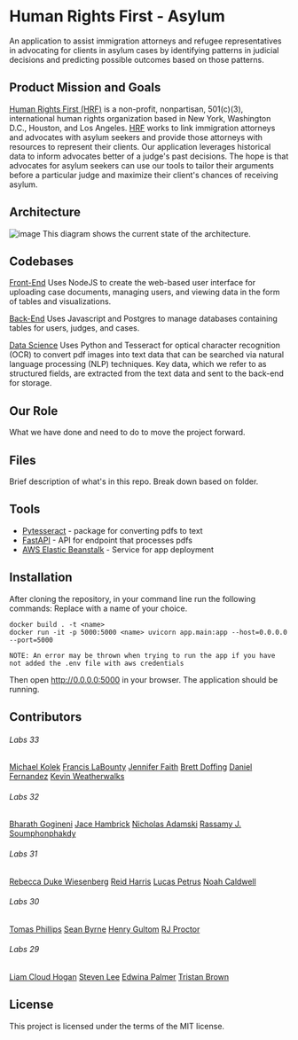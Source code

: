 # Human Rights First - Asylum
An application to assist immigration attorneys and refugee representatives in advocating for clients in asylum cases by identifying patterns in judicial decisions and predicting possible outcomes based on those patterns.

## Product Mission and Goals
[Human Rights First (HRF)](https://www.humanrightsfirst.org/about) is a non-profit, nonpartisan, 501(c)(3), international human rights organization based in New York, Washington D.C., Houston, and Los Angeles. [HRF](https://www.humanrightsfirst.org/asylum) works to link immigration attorneys and advocates with asylum seekers and provide those attorneys with resources to represent their clients. Our application leverages historical data to inform advocates better of a judge's past decisions. The hope is that advocates for asylum seekers can use our tools to tailor their arguments before a particular judge and maximize their client's chances of receiving asylum.



## Architecture
![image](https://github.com/Lambda-School-Labs/human-rights-first-asylum-be-a/blob/main/reference/architecture.png?raw=true)
This diagram shows the current state of the architecture.

## Codebases
[Front-End](https://github.com/Lambda-School-Labs/human-rights-first-asylum-fe-a/blob/main/README.md)
Uses NodeJS to create the web-based user interface for uploading case documents, managing users, and viewing data in the form of tables and visualizations. 

[Back-End](https://github.com/Lambda-School-Labs/human-rights-first-asylum-be-a/blob/main/README.md)
Uses Javascript and Postgres to manage databases containing tables for users, judges, and cases.

[Data Science](https://github.com/Lambda-School-Labs/human-rights-first-asylum-ds-a/blob/main/README.md)
Uses Python and Tesseract for optical character recognition (OCR) to convert pdf images into text data that can be searched via natural language processing (NLP) techniques. Key data, which we refer to as structured fields, are extracted from the text data and sent to the back-end for storage.

## Our Role
What we have done and need to do to move the project forward.

## Files
Brief description of what's in this repo. Break down based on folder.


## Tools

 * [Pytesseract](https://github.com/madmaze/pytesseract) - package for converting pdfs to text
 * [FastAPI](https://github.com/tiangolo/fastapi) - API for endpoint that processes pdfs
 * [AWS Elastic Beanstalk](https://aws.amazon.com/elasticbeanstalk/) - Service for app deployment

## Installation

 After cloning the repository, in your command line run the following commands:
 Replace <name> with a name of your choice.
 ```
docker build . -t <name>
docker run -it -p 5000:5000 <name> uvicorn app.main:app --host=0.0.0.0 --port=5000

NOTE: An error may be thrown when trying to run the app if you have not added the .env file with aws credentials
 ```
 Then open http://0.0.0.0:5000 in your browser. The application should be running. 

## Contributors
###### Labs 33
[Michael Kolek](https://github.com/InqM)
[Francis LaBounty](https://github.com/francislabountyjr)
[Jennifer Faith](https://github.com/JenFaith)
[Brett Doffing](https://github.com/doffing81)
[Daniel Fernandez](https://github.com/Daniel-Fernandez-951)
[Kevin Weatherwalks](https://github.com/KWeatherwalks)

###### Labs 32
 [Bharath Gogineni](https://github.com/begogineni)
 [Jace Hambrick](https://github.com/Jace-Hambrick)
 [Nicholas Adamski](https://github.com/boscolio)
 [Rassamy J. Soumphonphakdy](https://github.com/rassamyjs)

###### Labs 31
 [Rebecca Duke Wiesenberg](https://github.com/rdukewiesenb)
 [Reid Harris](https://github.com/codealamode)
 [Lucas Petrus](https://github.com/lucaspetrus)
 [Noah Caldwell](https://github.com/noahnisbet)

###### Labs 30
[Tomas Phillips](https://github.com/tomashphill)
[Sean Byrne](https://github.com/ssbyrne89)
[Henry Gultom](https://github.com/henryspg)
[RJ Proctor](https://github.com/jproctor-rebecca)

###### Labs 29
[Liam Cloud Hogan](https://github.com/liam-cloud-hogan)
[Steven Lee](https://github.com/StevenBryceLee)
[Edwina Palmer](https://github.com/edwinapalmer)
[Tristan Brown](https://github.com/Tristan-Brown1096)


 ## License
 This project is licensed under the terms of the MIT license.
